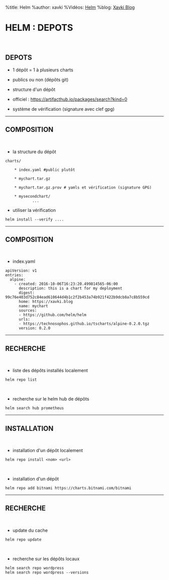 %title: Helm
%author: xavki
%Vidéos: [Helm]()
%blog: [Xavki Blog](https://xavki.blog)


# HELM : DEPOTS


<br>

## DEPOTS

* 1 dépôt = 1 à plusieurs charts

* publics ou non (dépôts git)

* structure d'un dépôt

* officiel : https://artifacthub.io/packages/search?kind=0

* système de vérification (signature avec clef gpg)


---------------------------------------------------------------------------------------

## COMPOSITION


<br>

* la structure du dépôt

```
charts/

	* index.yaml #public plutôt

	* mychart.tar.gz

	* mychart.tar.gz.prov # yamls et vérification (signature GPG)

	* mysecondchart/
			...
```

* utiliser la vérification

```
helm install --verify ....
```

---------------------------------------------------------------------------------------

## COMPOSITION


<br>

* index.yaml

```
apiVersion: v1
entries:
  alpine:
    - created: 2016-10-06T16:23:20.499814565-06:00
      description: this is a chart for my deployment
      digest: 99c76e403d752c84ead610644d4b1c2f2b453a74b921f422b9dcb8a7c8b559cd
      home: https://xavki.blog
      name: mychart
      sources:
      - https://github.com/helm/helm
      urls:
      - https://technosophos.github.io/tscharts/alpine-0.2.0.tgz
      version: 0.2.0
```


---------------------------------------------------------------------------------------

## RECHERCHE


<br>

* liste des dépôts installés localement

```
helm repo list
```

<br>

* recherche sur le helm hub de dépôts

```
helm search hub prometheus
```

---------------------------------------------------------------------------------------

## INSTALLATION

<br>

* installation d'un dépôt localement

```
helm repo install <nom> <url>
```

<br>

* installation d'un dépôt

```
helm repo add bitnami https://charts.bitnami.com/bitnami
```

---------------------------------------------------------------------------------------

## RECHERCHE


<br>

* update du cache

```
helm repo update
```


<br>

* recherche sur les dépôts locaux

```
helm search repo wordpress
helm search repo wordpress --versions
```

